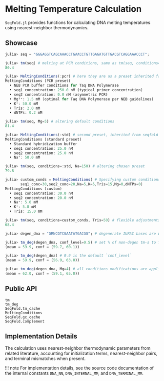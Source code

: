 # Melting Temperature Calculation

`SeqFold.jl` provides functions for calculating DNA melting temperatures using nearest-neighbor thermodynamics.

## Showcase

```julia
julia> seq = "GGGAGGTCAGCAAACCTGAACCTGTTGAGATGTTGACGTCAGGAAACCCT";

julia> tm(seq) # melting at PCR conditions, same as tm(seq, conditions=:pcr)
80.4

julia> MeltingConditions(:pcr) # here they are as a preset inherited from seqfold library
MeltingConditions (PCR preset)
  • NEB PCR buffer conditions for Taq DNA Polymerase
  • seq1 concentration: 250.0 nM (typical primer concentration)
  • seq2 concentration: 0.0 nM (asymmetric PCR)
  • Mg²⁺: 1.5 mM (optimal for Taq DNA Polymerase per NEB guidelines)
  • K⁺: 50.0 mM
  • Tris: 2.0 mM
  • dNTPs: 0.2 mM

julia> tm(seq, Mg=5) # altering default conditions
81.4

julia> MeltingConditions(:std) # second preset, inherited from seqfold library
MeltingConditions (standard preset)
  • Standard hybridization buffer
  • seq1 concentration: 25.0 nM
  • seq2 concentration: 25.0 nM
  • Na⁺: 50.0 mM

julia> tm(seq, conditions=:std, Na=150) # altering chosen preset
79.8

julia> custom_conds = MeltingConditions( # Specifying custom conditions
       seq1_conc=30,seq2_conc=20,Na=5,K=5,Tris=15,Mg=0,dNTPs=0)
MeltingConditions (custom)
  • seq1 concentration: 30.0 nM
  • seq2 concentration: 20.0 nM
  • Na⁺: 5.0 mM
  • K⁺: 5.0 mM
  • Tris: 15.0 mM

julia> tm(seq, conditions=custom_conds, Tris=50) # flexible adjustments
68.4

julia> degen_dna = "GRNCGTCGAATATGACGG"; # degenerate IUPAC bases are welcome here as well

julia> tm_deg(degen_dna, conf_level=0.5) # set % of non-degen tm-s to fit within conf. interval
(mean = 59.9, conf = (59.7, 60.1))

julia> tm_deg(degen_dna) # 0.9 is the default `conf_level`
(mean = 59.9, conf = (56.9, 63.0))

julia> tm_deg(degen_dna, Mg=4) # all conditions modifications are applicable here as well
(mean = 62.0, conf = (59.1, 65.0))
```

## Public API

```@docs
tm
tm_deg
SeqFold.tm_cache
MeltingConditions
SeqFold.gc_cache
SeqFold.complement
```

## Implementation Details

The calculation uses nearest-neighbor thermodynamic parameters from related literature, accounting for initialization terms, nearest-neighbor pairs, and terminal mismatches when present.

!!! note
    For implementation details, see the source code documentation of the internal constants 
    `DNA_NN`, `DNA_INTERNAL_MM`, and `DNA_TERMINAL_MM`.